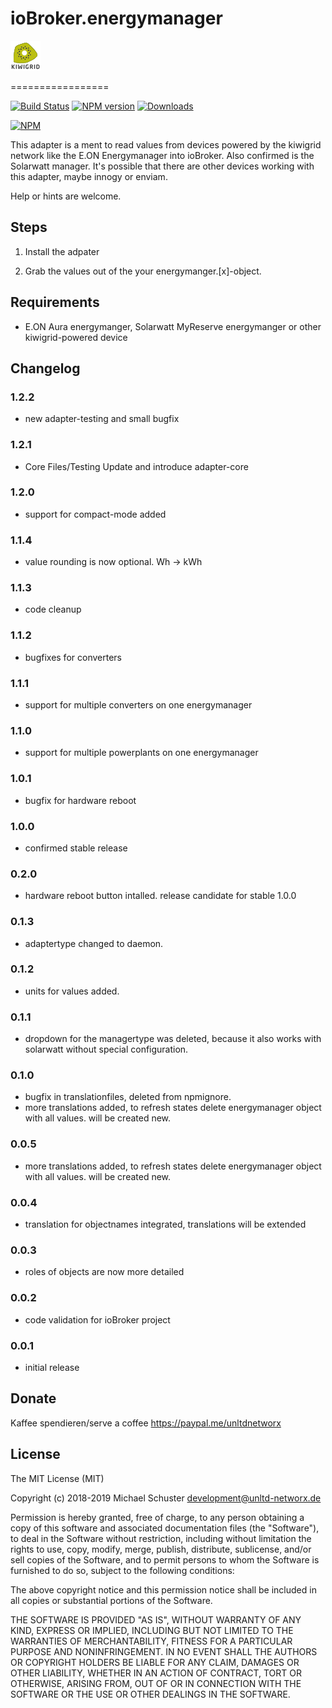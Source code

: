 # ioBroker.energymanager

![Logo](admin/energymanager.png)

=================

[![Build Status](https://api.travis-ci.org/unltdnetworx/ioBroker.energymanager.svg?branch=master)](https://travis-ci.org/unltdnetworx/ioBroker.energymanager)
[![NPM version](https://img.shields.io/npm/v/iobroker.energymanager.svg)](https://www.npmjs.com/package/iobroker.energymanager)
[![Downloads](https://img.shields.io/npm/dm/iobroker.energymanager.svg)](https://www.npmjs.com/package/iobroker.energymanager)

[![NPM](https://nodei.co/npm/iobroker.energymanager.png?downloads=true)](https://nodei.co/npm/iobroker.energymanager/)

This adapter is a ment to read values from devices powered by the kiwigrid network like the E.ON Energymanager into ioBroker. Also confirmed is the Solarwatt manager. It's possible that there are other devices working with this adapter, maybe innogy or enviam.

Help or hints are welcome.

## Steps

1. Install the adpater

2. Grab the values out of the your energymanger.[x]-object.

## Requirements

* E.ON Aura energymanger, Solarwatt MyReserve energymanger or other kiwigrid-powered device

## Changelog

### 1.2.2

* new adapter-testing and small bugfix

### 1.2.1

* Core Files/Testing Update and introduce adapter-core

### 1.2.0

* support for compact-mode added

### 1.1.4

* value rounding is now optional. Wh -> kWh

### 1.1.3

* code cleanup

### 1.1.2

* bugfixes for converters

### 1.1.1

* support for multiple converters on one energymanager

### 1.1.0

* support for multiple powerplants on one energymanager

### 1.0.1

* bugfix for hardware reboot

### 1.0.0

* confirmed stable release

### 0.2.0

* hardware reboot button intalled. release candidate for stable 1.0.0

### 0.1.3

* adaptertype changed to daemon.

### 0.1.2

* units for values added.

### 0.1.1

* dropdown for the managertype was deleted, because it also works with solarwatt without special configuration.

### 0.1.0

* bugfix in translationfiles, deleted from npmignore.
* more translations added, to refresh states delete energymanager object with all values. will be created new.

### 0.0.5

* more translations added, to refresh states delete energymanager object with all values. will be created new.

### 0.0.4

* translation for objectnames integrated, translations will be extended

### 0.0.3

* roles of objects are now more detailed

### 0.0.2

* code validation for ioBroker project

### 0.0.1

* initial release

## Donate

Kaffee spendieren/serve a coffee
<https://paypal.me/unltdnetworx>

## License

The MIT License (MIT)

Copyright (c) 2018-2019 Michael Schuster <development@unltd-networx.de>

Permission is hereby granted, free of charge, to any person obtaining a copy
of this software and associated documentation files (the "Software"), to deal
in the Software without restriction, including without limitation the rights
to use, copy, modify, merge, publish, distribute, sublicense, and/or sell
copies of the Software, and to permit persons to whom the Software is
furnished to do so, subject to the following conditions:

The above copyright notice and this permission notice shall be included in
all copies or substantial portions of the Software.

THE SOFTWARE IS PROVIDED "AS IS", WITHOUT WARRANTY OF ANY KIND, EXPRESS OR
IMPLIED, INCLUDING BUT NOT LIMITED TO THE WARRANTIES OF MERCHANTABILITY,
FITNESS FOR A PARTICULAR PURPOSE AND NONINFRINGEMENT. IN NO EVENT SHALL THE
AUTHORS OR COPYRIGHT HOLDERS BE LIABLE FOR ANY CLAIM, DAMAGES OR OTHER
LIABILITY, WHETHER IN AN ACTION OF CONTRACT, TORT OR OTHERWISE, ARISING FROM,
OUT OF OR IN CONNECTION WITH THE SOFTWARE OR THE USE OR OTHER DEALINGS IN
THE SOFTWARE.
